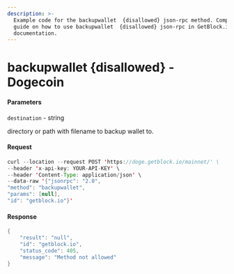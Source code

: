 ```yaml
---
description: >-
  Example code for the backupwallet  {disallowed} json-rpc method. Сomplete
  guide on how to use backupwallet  {disallowed} json-rpc in GetBlock.io Web3
  documentation.
---
```


# backupwallet {disallowed} - Dogecoin

#### Parameters

`destination` - string

directory or path with filename to backup wallet to.

#### Request

```java
curl --location --request POST 'https://doge.getblock.io/mainnet/' \
--header 'x-api-key: YOUR-API-KEY' \
--header 'Content-Type: application/json' \
--data-raw '{"jsonrpc": "2.0",
"method": "backupwallet",
"params": [null],
"id": "getblock.io"}'
```

#### Response

```java
{
    "result": "null",
    "id": "getblock.io",
    "status_code": 405,
    "message": "Method not allowed"
}
```
